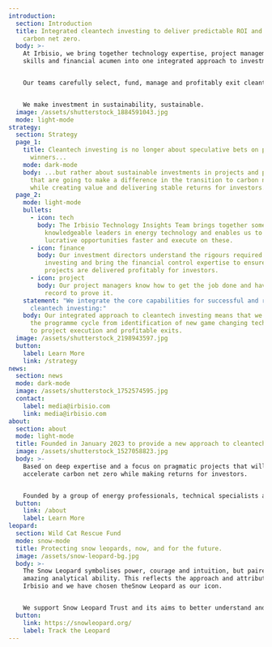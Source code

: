```yaml
---
introduction:
  section: Introduction
  title: Integrated cleantech investing to deliver predictable ROI and  accelerate
    carbon net zero.
  body: >-
    At Irbisio, we bring together technology expertise, project management
    skills and financial acumen into one integrated approach to investment.


    Our teams carefully select, fund, manage and profitably exit cleantech investment opportunities. 


    We make investment in sustainability, sustainable.
  image: /assets/shutterstock_1884591043.jpg
  mode: light-mode
strategy:
  section: Strategy
  page_1:
    title: Cleantech investing is no longer about speculative bets on possible
      winners...
    mode: dark-mode
    body: ...but rather about sustainable investments in projects and programmes
      that are going to make a difference in the transition to carbon net zero,
      while creating value and delivering stable returns for investors.
  page_2:
    mode: light-mode
    bullets:
      - icon: tech
        body: The Irbisio Technology Insights Team brings together some of the most
          knowledgeable leaders in energy technology and enables us to identify
          lucrative opportunities faster and execute on these.
      - icon: finance
        body: Our investment directors understand the rigours required in cleantech
          investing and bring the financial control expertise to ensure that
          projects are delivered profitably for investors.
      - icon: project
        body: Our project managers know how to get the job done and have the track
          record to prove it.
    statement: "We integrate the core capabilities for successful and responsible
      cleantech investing:"
    body: Our integrated approach to cleantech investing means that we see through
      the programme cycle from identification of new game changing technologies
      to project execution and profitable exits.
  image: /assets/shutterstock_2198943597.jpg
  button:
    label: Learn More
    link: /strategy
news:
  section: news
  mode: dark-mode
  image: /assets/shutterstock_1752574595.jpg
  contact:
    label: media@irbisio.com
    link: media@irbisio.com
about:
  section: about
  mode: light-mode
  title: Founded in January 2023 to provide a new approach to cleantech investing.
  image: /assets/shutterstock_1527058823.jpg
  body: >-
    Based on deep expertise and a focus on pragmatic projects that will
    accelerate carbon net zero while making returns for investors.


    Founded by a group of energy professionals, technical specialists and investment experts, Irbisio operates across Western Europe. Initial projects teams will focus on opportunities in areas such as carbon reduction, water management and alternative energy, with all investment programmes compliant with the United Nations Sustainable Development Goals.
  button:
    link: /about
    label: Learn More
leopard:
  section: Wild Cat Rescue Fund
  mode: snow-mode
  title: Protecting snow leopards, now, and for the future.
  image: /assets/snow-leopard-bg.jpg
  body: >-
    The Snow Leopard symbolises power, courage and intuition, but paired with an
    amazing analytical ability. This reflects the approach and attributes of
    Irbisio and we have chosen theSnow Leopard as our icon.


    We support Snow Leopard Trust and its aims to better understand and protect this endangered species in partnership with communities that share its habitat.
  button:
    link: https://snowleopard.org/
    label: Track the Leopard
---
```

